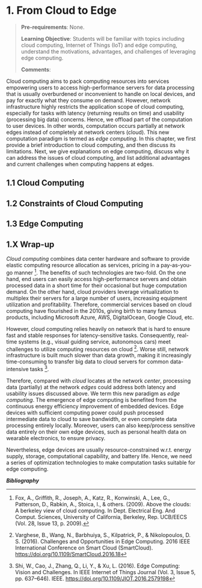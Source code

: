# 1. From Cloud to Edge

> **Pre-requirements**: None.
>
> **Learning Objective**: Students will be familiar with topics including cloud computing, Internet of Things (IoT) and edge computing, understand the motivations, advantages, and challenges of leveraging edge computing.
>
> **Comments**:

Cloud computing aims to pack computing resources into services empowering users to access high-performance servers for data processing that is usually overburdened or inconvenient to handle on local devices, and pay for exactly what they consume on demand. However, network infrastructure highly restricts the application scope of cloud computing, especially for tasks with latency (returning results on time) and usability (processing big data) concerns. Hence, we offload part of the computation to user devices. In other words, computation occurs partially at network edges instead of completely at network centers (cloud). This new computation paradigm is termed as *edge computing*. In this chapter, we first provide a brief introduction to cloud computing, and then discuss its limitations. Next, we give explanations on edge computing, discuss why it can address the issues of cloud computing, and list additional advantages and current challenges when computing happens at edges.

## 1.1 Cloud Computing

## 1.2 Constraints of Cloud Computing

## 1.3 Edge Computing

## 1.X Wrap-up

*Cloud computing* combines data center hardware and software to provide elastic computing resource allocation as services, pricing in a pay-as-you-go manner [^1]. The benefits of such technologies are two-fold. On the one hand, end users can easily access high-performance servers and obtain processed data in a short time for their occasional but huge computation demand. On the other hand, cloud providers leverage virtualization to multiplex their servers for a large number of users, increasing equipment utilization and profitability. Therefore, commercial services based on cloud computing have flourished in the 2010s, giving birth to many famous products, including Microsoft Azure, AWS, DigitalOcean, Google Cloud, etc.

However, cloud computing relies heavily on network that is hard to ensure fast and stable responses for latency-sensitive tasks. Consequently, real-time systems (e.g., visual guiding service, autonomous cars) meet challenges to utilize computing resources on cloud [^2]. Worse still, network infrastructure is built much slower than data growth, making it increasingly time-consuming to transfer big data to cloud servers for common data-intensive tasks [^3].

Therefore, compared with *cloud* locates at the network *center*, processing data (partially) at the network *edges* could address both latency and usability issues discussed above. We term this new paradigm as *edge computing*. The emergence of edge computing is benefited from the continuous energy efficiency improvement of embedded devices. Edge devices with sufficient computing power could push processed intermediate data to cloud to save bandwidth, or even complete data processing entirely locally. Moreover, users can also keep/process sensitive data entirely on their own edge devices, such as personal health data on wearable electronics, to ensure privacy.

Nevertheless, edge devices are usually resource-constrained w.r.t. energy supply, storage, computational capability, and battery life. Hence, we need a series of optimization technologies to make computation tasks suitable for edge computing.

***Bibliography***

[^1]: Fox, A., Griffith, R., Joseph, A., Katz, R., Konwinski, A., Lee, G., Patterson, D., Rabkin, A., Stoica, I., & others. (2009). Above the clouds: A berkeley view of cloud computing. In Dept. Electrical Eng. And Comput. Sciences, University of California, Berkeley, Rep. UCB/EECS (Vol. 28, Issue 13, p. 2009).
    
[^2]: Varghese, B., Wang, N., Barbhuiya, S., Kilpatrick, P., & Nikolopoulos, D. S. (2016). Challenges and Opportunities in Edge Computing. 2016 IEEE International Conference on Smart Cloud (SmartCloud). https://doi.org/10.1109/SmartCloud.2016.18
    
[^3]: Shi, W., Cao, J., Zhang, Q., Li, Y., & Xu, L. (2016). Edge Computing: Vision and Challenges. In IEEE Internet of Things Journal (Vol. 3, Issue 5, pp. 637–646). IEEE. https://doi.org/10.1109/JIOT.2016.2579198
